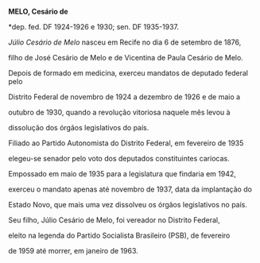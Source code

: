 **MELO, Cesário de**



\*dep. fed. DF 1924-1926 e 1930; sen. DF 1935-1937.



*Júlio Cesário de Melo* nasceu em Recife no dia 6 de setembro de 1876,

filho de José Cesário de Melo e de Vicentina de Paula Cesário de Melo.



Depois de formado em medicina, exerceu mandatos de deputado federal pelo

Distrito Federal de novembro de 1924 a dezembro de 1926 e de maio a

outubro de 1930, quando a revolução vitoriosa naquele mês levou à

dissolução dos órgãos legislativos do país.



Filiado ao Partido Autonomista do Distrito Federal, em fevereiro de 1935

elegeu-se senador pelo voto dos deputados constituintes cariocas.

Empossado em maio de 1935 para a legislatura que findaria em 1942,

exerceu o mandato apenas até novembro de 1937, data da implantação do

Estado Novo, que mais uma vez dissolveu os órgãos legislativos no país.



Seu filho, Júlio Cesário de Melo, foi vereador no Distrito Federal,

eleito na legenda do Partido Socialista Brasileiro (PSB), de fevereiro

de 1959 até morrer, em janeiro de 1963.



